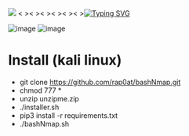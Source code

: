<img src="https://capsule-render.vercel.app/api?type=wave&color=auto&height=300&section=header&text=bash%20Nmap&fontSize=90" />
<&nbsp;><&nbsp;><&nbsp;><&nbsp;><&nbsp;><&nbsp;><a href="https://git.io/typing-svg"><img src="https://readme-typing-svg.demolab.com?font=Fira+Code&size=30&pause=1000&color=FFCC35&width=800&height=120&lines=A+collection+of+convenient+TOOL" alt="Typing SVG" /></a>

![image](https://github.com/user-attachments/assets/629e1dc4-2311-4915-bd76-cf367900c53d)
![image](https://github.com/user-attachments/assets/6d70170a-0a1b-457b-8f17-67f6b628e090)



# Install (kali linux)
* git clone https://github.com/rap0at/bashNmap.git
* chmod 777 *
* unzip unzipme.zip
* ./installer.sh
* pip3 install -r requirements.txt
* ./bashNmap.sh
